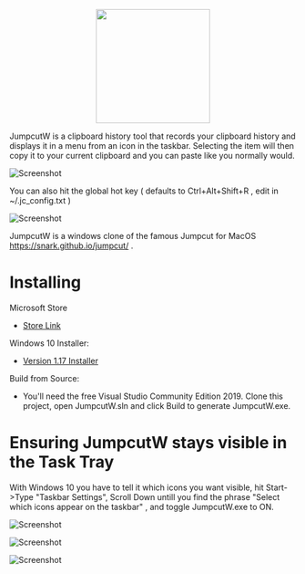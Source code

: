 <p align="center">
 <img src="https://github.com/qorrect/JumpcutW/blob/main/Assets/logo.png" height="200"/>
</p>

<p>
JumpcutW is a clipboard history tool that records your clipboard history and displays it in a menu from an icon in the taskbar.  Selecting the item will then copy it to your current clipboard and you can paste like you normally would.
</p>


![Screenshot](https://github.com/qorrect/JumpcutW/blob/main/Assets/greenshot.png?raw=true)

You can also hit the global hot key ( defaults to Ctrl+Alt+Shift+R , edit in ~/.jc_config.txt )

![Screenshot](https://github.com/qorrect/JumpcutW/blob/main/Assets/greenshot2.png?raw=true)

JumpcutW is a windows clone of the famous Jumpcut for MacOS https://snark.github.io/jumpcut/ .

# Installing

Microsoft Store
 - [Store Link](https://www.microsoft.com/en-us/p/jumpcut/9nhn4f6b5vfp)

Windows 10 Installer:
 - [Version 1.17 Installer](https://github.com/qorrect/JumpcutW/blob/main/Binaries/JumpcutWInstaller.msi?raw=true)

Build from Source:
 - You'll need the free Visual Studio Community Edition 2019.  Clone this project, open JumpcutW.sln and click Build to generate JumpcutW.exe.


# Ensuring JumpcutW stays visible in the Task Tray

With Windows 10 you have to tell it which icons you want visible, hit Start->Type "Taskbar Settings", Scroll Down untill you find the phrase "Select which icons appear on the taskbar" , and toggle JumpcutW.exe to ON.

![Screenshot](https://github.com/qorrect/JumpcutW/blob/main/Assets/toolbar1.png?raw=true)

![Screenshot](https://github.com/qorrect/JumpcutW/blob/main/Assets/toolbar2.png?raw=true)

![Screenshot](https://github.com/qorrect/JumpcutW/blob/main/Assets/toolbar3.png?raw=true)

